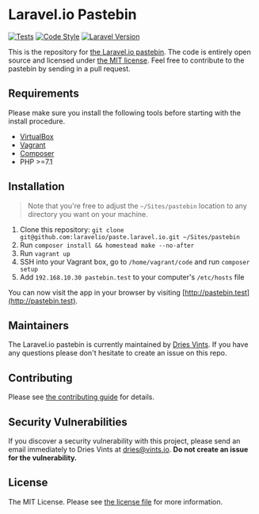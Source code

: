 # Laravel.io Pastebin

[![Tests](https://github.com/laravelio/paste.laravel.io/workflows/Tests/badge.svg)](https://github.com/laravelio/paste.laravel.io/actions?query=workflow%3ATests)
[![Code Style](https://github.com/laravelio/paste.laravel.io/workflows/Code%20Style/badge.svg)](https://github.com/laravelio/paste.laravel.io/actions?query=workflow%3A%22Code+Style%22)
[![Laravel Version](https://shield.with.social/cc/github/laravelio/paste.laravel.io/master.svg?style=flat-square)](https://packagist.org/packages/laravel/framework)

This is the repository for [the Laravel.io pastebin](https://paste.laravel.io). The code is entirely open source and licensed under [the MIT license](license.md). Feel free to contribute to the pastebin by sending in a pull request.

## Requirements

Please make sure you install the following tools before starting with the install procedure.

- [VirtualBox](https://www.virtualbox.org/)
- [Vagrant](https://www.vagrantup.com/)
- [Composer](https://getcomposer.org/download/)
- PHP >=7.1

## Installation

> Note that you're free to adjust the `~/Sites/pastebin` location to any directory you want on your machine.

1. Clone this repository: `git clone git@github.com:laravelio/paste.laravel.io.git ~/Sites/pastebin`
2. Run `composer install && homestead make --no-after`
3. Run `vagrant up`
4. SSH into your Vagrant box, go to `/home/vagrant/code` and run `composer setup`
5. Add `192.168.10.30 pastebin.test` to your computer's `/etc/hosts` file

You can now visit the app in your browser by visiting [http://pastebin.test](http://pastebin.test).

## Maintainers

The Laravel.io pastebin is currently maintained by [Dries Vints](https://github.com/driesvints). If you have any questions please don't hesitate to create an issue on this repo.

## Contributing

Please see [the contributing guide](contributing.md) for details.

## Security Vulnerabilities

If you discover a security vulnerability with this project, please send an email immediately to Dries Vints at [dries@vints.io](mailto:dries@vints.io). **Do not create an issue for the vulnerability.**

## License

The MIT License. Please see [the license file](license.md) for more information.
